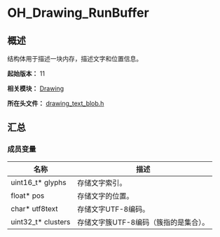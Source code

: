 # OH_Drawing_RunBuffer

## 概述

结构体用于描述一块内存，描述文字和位置信息。

**起始版本：** 11

**相关模块：** [Drawing](capi-drawing.md)

**所在头文件：** [drawing_text_blob.h](capi-drawing-text-blob-h.md)

## 汇总

### 成员变量

| 名称               | 描述                                  |
| ------------------ | ------------------------------------- |
| uint16_t* glyphs   | 存储文字索引。                        |
| float* pos         | 存储文字的位置。                      |
| char* utf8text     | 存储文字UTF-8编码。                   |
| uint32_t* clusters | 存储文字簇UTF-8编码（簇指的是集合）。 |

